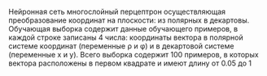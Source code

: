 Нейронная сеть многослойный перцептрон осуществляющая преобразование координат на плоскости: из полярных в декартовы. 
Обучающая выборка содержит данные обучающего примеров, в каждой строке записаны 4 числа: координаты вектора в полярной системе координат (переменные ρ и φ) и в декартовой системе (переменные x и y). 
Всего выборка содержит 100 примеров, в которых вектора расположены в первом квадрате и имеют длину от 0.05 до 1

